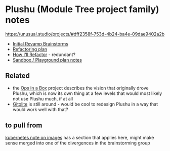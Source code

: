 # Plushu (Module Tree project family) notes

https://unusual.studio/projects/#dff2358f-753d-4b24-ba4e-09dae9402a2b

- [Initial Revamp Brainstorms](ade465ec-5355-442d-855a-aeea7ca32907.md)
- [Refactoring plan](123f3c78-e83c-4ae3-a015-0262eed3bdc1.md)
 - [How I'll Refactor](d34ae497-7fda-419e-8b9d-90075d333cb2.md) - redundant?
- [Sandbox / Playground plan notes](875b35ab-639f-42fa-9c4f-f649fd528d75.md)

## Related

- the [Ops in a Box](035d1e22-7dca-4901-aa4a-1624e7a6a15c.md) project describes the vision that originally drove Plushu, which is now its own thing at a few levels that would most likely not use Plushu much, if at all
- [Gitolite](670af243-aa7d-49c0-af30-e0cc1e8f491d.md) is still around - would be cool to redesign Plushu in a way that would work well with that?

## to pull from

[kubernetes note on images](0630c9a3-aa16-415b-a9b6-a4e507211b1e.md) has a section that applies here, might make sense merged into one of the divergences in the brainstorming group
